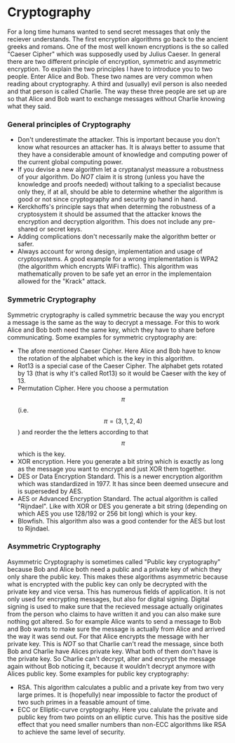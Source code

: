 # Cryptography

For a long time humans wanted to send secret messages that only the reciever understands. The first encryption algorithms go back to the ancient greeks and romans. One of the most well known encryptions is the so called "Caeser Cipher" which was supposedly used by Julius Caeser. In general there are two different principle of encryption, symmetric and asymmetric encryption. To explain the two principles I have to introduce you to two people. Enter Alice and Bob. These two names are very common when reading about cryptography. A third and (usually) evil person is also needed and that person is called Charlie. The way these three people are set up are so that Alice and Bob want to exchange messages without Charlie knowing what they said.

### General principles of Cryptography

* Don't underestimate the attacker. This is important because you don't know what resources an attacker has. It is always better to assume that they have a considerable amount of knowledge and computing power of the current global computing power.
* If you devise a new algorithm let a cryptanalyst meassure a robustness of your algorithm. Do *NOT* claim it is strong (unless you have the knowledge and proofs needed) without talking to a specialist because only they, if at all, should be able to determine whether the algorithm is good or not since cryptography and security go hand in hand.
* Kerckhoffs's principle says that when determing the robustness of a cryptosystem it should be assumed that the attacker knows the encryption and decryption algorithm. This does not include any pre-shared or secret keys.
* Adding complications don't necessarily make the algorithm better or safer.
* Always account for wrong design, implementation and usage of cryptosystems. A good example for a wrong implementation is WPA2 (the algorithm which encrypts WiFi traffic). This algorithm was mathematically proven to be safe yet an error in the implementaion allowed for the "Krack" attack.   

### Symmetric Cryptography

Symmetric cryptography is called symmetric because the way you encrypt a message is the same as the way to decrypt a message. For this to work Alice and Bob both need the same key, which they have to share before communicating. Some examples for symmetric cryptography are:
* The afore mentioned Caeser Cipher. Here Alice and Bob have to know the rotation of the alphabet which is the key in this algorithm.
* Rot13 is a special case of the Caeser Cipher. The alphabet gets rotated by 13 (that is why it's called Rot13) so it would be Caeser with the key of 13.
* Permutation Cipher. Here you choose a permutation $$\pi$$ (i.e. $$\pi=(3,1,2,4)$$) and reorder the the letters according to that $$\pi$$ which is the key.
* XOR encryption. Here you generate a bit string which is exactly as long as the message you want to encrypt and just XOR them together.
* DES or Data Encryption Standard. This is a newer encryption algorithm which was standardized in 1977. It has since been deemed unsecure and is superseded by AES.
* AES or Advanced Encryption Standard. The actual algorithm is called "Rijndael". Like with XOR or DES you generate a bit string (depending on which AES you use 128/192 or 256 bit long) which is your key.
* Blowfish. This algorithm also was a good contender for the AES but lost to Rijndael.

### Asymmetric Cryptography

Asymmetric Cryptography is sometimes called "Public key cryptography" because Bob and Alice both need a public and a private key of which they only share the public key. This makes these algorithms asymmetric because what is encrypted with the public key can only be decrypted with the private key and vice versa. This has numerous fields of application. It is not only used for encrypting messages, but also for digital signing. Digital signing is used to make sure that the recieved message actually originates from the person who claims to have written it and you can also make sure nothing got altered. So for example Alice wants to send a message to Bob and Bob wants to make sure the message is actually from Alice and arrived the way it was send out. For that Alice encrypts the message with her private key. This is *NOT* so that Charlie can't read the message, since both Bob and Charlie have Alices private key. What both of them don't have is the private key. So Charlie can't decrypt, alter and encrypt the message again without Bob noticing it, because it wouldn't decrypt anymore with Alices public key. Some examples for public key cryptography:
* RSA. This algorithm calculates a public and a private key from two very large primes. It is (hopefully) near impossible to factor the product of two such primes in a feasable amount of time.
* ECC or Elliptic-curve cryptography. Here you calulate the private and public key from two points on an elliptic curve. This has the positive side effect that you need smaller numbers than non-ECC algorithms like RSA to achieve the same level of security.
